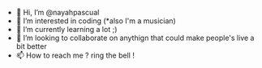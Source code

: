 - 👋 Hi, I’m @nayahpascual
- 👀 I’m interested in coding (*also I'm a musician)
- 🌱 I’m currently learning a lot ;)
- 💞️ I’m looking to collaborate on anythign that could make people's live a bit better
- 📫 How to reach me ? ring the bell !
